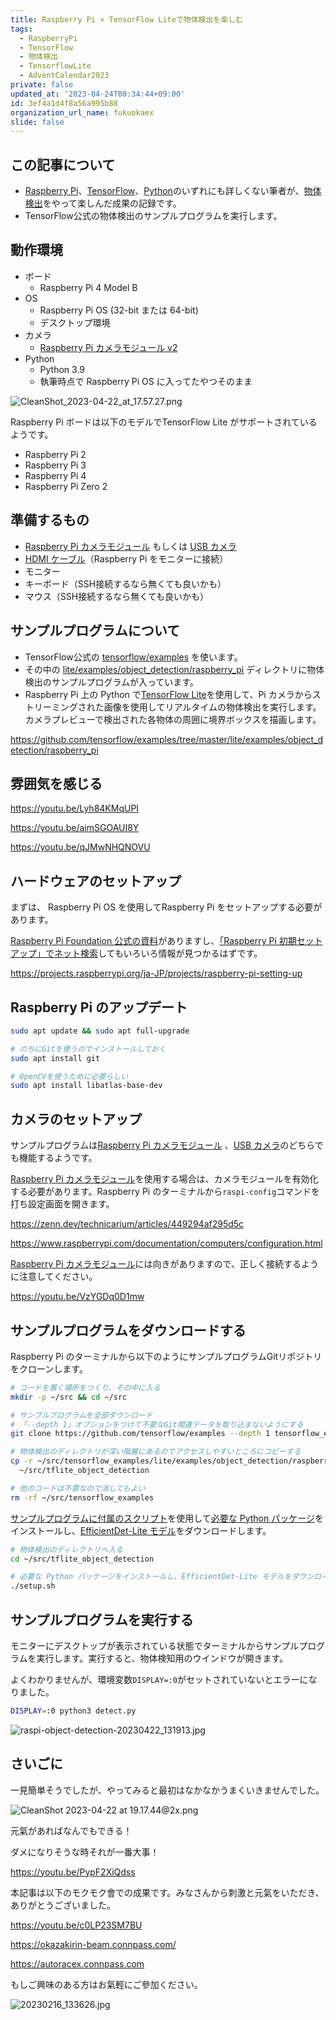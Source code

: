```yaml
---
title: Raspberry Pi × TensorFlow Liteで物体検出を楽しむ
tags:
  - RaspberryPi
  - TensorFlow
  - 物体検出
  - TensorflowLite
  - AdventCalendar2023
private: false
updated_at: '2023-04-24T00:34:44+09:00'
id: 3ef4a1d4f8a56a995b88
organization_url_name: fukuokaex
slide: false
---
```

## この記事について

- [Raspberry Pi](https://ja.wikipedia.org/wiki/Raspberry_Pi)、[TensorFlow](https://ja.wikipedia.org/wiki/TensorFlow)、[Python](https://ja.wikipedia.org/wiki/Python)のいずれにも詳しくない筆者が、[物体検出](https://ja.wikipedia.org/wiki/%E7%89%A9%E4%BD%93%E6%A4%9C%E5%87%BA)をやって楽しんだ成果の記録です。
- TensorFlow公式の物体検出のサンプルプログラムを実行します。

## 動作環境

- ボード
    - Raspberry Pi 4 Model B
- OS
    - Raspberry Pi OS (32-bit または 64-bit)
    - デスクトップ環境
- カメラ
    - [Raspberry Pi カメラモジュール v2](https://www.raspberrypi.com/documentation/accessories/camera.html)
- Python
    - Python 3.9
    - 執筆時点で Raspberry Pi OS に入ってたやつそのまま

![CleanShot_2023-04-22_at_17.57.27.png](https://qiita-image-store.s3.ap-northeast-1.amazonaws.com/0/82804/ab79ef3a-44f8-0641-924c-4113a240e611.png)

Raspberry Pi ボードは以下のモデルでTensorFlow Lite がサポートされているようです。

- Raspberry Pi 2
- Raspberry Pi 3
- Raspberry Pi 4
- Raspberry Pi Zero 2

## 準備するもの

- [Raspberry Pi カメラモジュール](https://www.raspberrypi.com/documentation/accessories/camera.html) もしくは [USB カメラ](https://www.google.com/search?q=USB%E3%82%AB%E3%83%A1%E3%83%A9&tbs=qdr%3Ay)
- [HDMI ケーブル](https://www.google.com/search?q=HDMI%E3%82%B1%E3%83%BC%E3%83%96%E3%83%AB&tbs=qdr%3Ay)（Raspberry Pi をモニターに接続）
- モニター
- キーボード（SSH接続するなら無くても良いかも）
- マウス（SSH接続するなら無くても良いかも）

## サンプルプログラムについて

- TensorFlow公式の [tensorflow/examples](https://github.com/tensorflow/examples) を使います。
- その中の [lite/examples/object_detection/raspberry_pi](https://github.com/tensorflow/examples/tree/master/lite/examples/object_detection/raspberry_pi) ディレクトリに物体検出のサンプルプログラムが入っています。
- Raspberry Pi 上の Python で[TensorFlow Lite](https://translate.google.com/website?sl=en&tl=ja&hl=en&client=webapp&u=https://tensorflow.org/lite)を使用して、Pi カメラからストリーミングされた画像を使用してリアルタイムの物体検出を実行します。カメラプレビューで検出された各物体の周囲に境界ボックスを描画します。

https://github.com/tensorflow/examples/tree/master/lite/examples/object_detection/raspberry_pi

## 雰囲気を感じる

https://youtu.be/Lyh84KMqUPI

https://youtu.be/aimSGOAUI8Y

https://youtu.be/qJMwNHQNOVU

## ハードウェアのセットアップ

まずは、 Raspberry Pi OS を使用してRaspberry Pi をセットアップする必要があります。

[Raspberry Pi Foundation 公式の資料](https://projects.raspberrypi.org/ja-JP/projects/raspberry-pi-setting-up)がありますし、[「Raspberry Pi 初期セットアップ」でネット検索](https://www.google.com/search?q=Raspberry+Pi+%E5%88%9D%E6%9C%9F%E3%82%BB%E3%83%83%E3%83%88%E3%82%A2%E3%83%83%E3%83%97&tbs=qdr%3Ay)してもいろいろ情報が見つかるはずです。

https://projects.raspberrypi.org/ja-JP/projects/raspberry-pi-setting-up

## Raspberry Pi のアップデート

```bash
sudo apt update && sudo apt full-upgrade

# のちにGitを使うのでインストールしておく
sudo apt install git

# OpenCVを使うために必要らしい
sudo apt install libatlas-base-dev
```

## カメラのセットアップ

サンプルプログラムは[Raspberry Pi カメラモジュール](https://www.raspberrypi.com/documentation/accessories/camera.html) 、[USB カメラ](https://www.google.com/search?q=USB%E3%82%AB%E3%83%A1%E3%83%A9&tbs=qdr%3Ay)のどちらでも機能するようです。

[Raspberry Pi カメラモジュール](https://www.raspberrypi.com/documentation/accessories/camera.html)を使用する場合は、カメラモジュールを有効化する必要があります。Raspberry Pi のターミナルから`raspi-config`コマンドを打ち設定画面を開きます。

https://zenn.dev/technicarium/articles/449294af295d5c

https://www.raspberrypi.com/documentation/computers/configuration.html

[Raspberry Pi カメラモジュール](https://www.raspberrypi.com/documentation/accessories/camera.html)には向きがありますので、正しく接続するように注意してください。

https://youtu.be/VzYGDq0D1mw

## サンプルプログラムをダウンロードする

Raspberry Pi のターミナルから以下のようにサンプルプログラムGitリポジトリをクローンします。

```bash
# コードを置く場所をつくり、その中に入る
mkdir -p ~/src && cd ~/src

# サンプルプログラムを全部ダウンロード
# 「--depth 1」オプションをつけて不要なGit関連データを取り込まないようにする
git clone https://github.com/tensorflow/examples --depth 1 tensorflow_examples

# 物体検出のディレクトリが深い階層にあるのでアクセスしやすいところにコピーする
cp -r ~/src/tensorflow_examples/lite/examples/object_detection/raspberry_pi \
  ~/src/tflite_object_detection

# 他のコードは不要なので消してもよい
rm -rf ~/src/tensorflow_examples
```

[サンプルプログラムに付属のスクリプト](https://github.com/tensorflow/examples/blob/master/lite/examples/object_detection/raspberry_pi/setup.sh)を使用して[必要な Python パッケージ](https://github.com/tensorflow/examples/blob/master/lite/examples/object_detection/raspberry_pi/requirements.txt)をインストールし、[EfficientDet-Lite モデル](https://tfhub.dev/tensorflow/lite-model/efficientdet/lite0/detection/metadata/1)をダウンロードします。

```bash
# 物体検出のディレクトリへ入る
cd ~/src/tflite_object_detection

# 必要な Python パッケージをインストールし、EfficientDet-Lite モデルをダウンロード
./setup.sh
```

## サンプルプログラムを実行する

モニターにデスクトップが表示されている状態でターミナルからサンプルプログラムを実行します。実行すると、物体検知用のウインドウが開きます。

よくわかりませんが、環境変数`DISPLAY=:0`がセットされていないとエラーになりました。

```bash
DISPLAY=:0 python3 detect.py
```

![raspi-object-detection-20230422_131913.jpg](https://qiita-image-store.s3.ap-northeast-1.amazonaws.com/0/82804/c9a9e8ca-3f83-e2fb-b5a2-73aedbc402e2.jpeg)

## さいごに

一見簡単そうでしたが、やってみると最初はなかなかうまくいきませんでした。

![CleanShot 2023-04-22 at 19.17.44@2x.png](https://qiita-image-store.s3.ap-northeast-1.amazonaws.com/0/82804/9004a9ed-78a2-94d7-3bf9-6cf15262e6aa.png)

元氣があればなんでもできる！

ダメになりそうな時それが一番大事！

https://youtu.be/PypF2XiQdss

本記事は以下のモクモク會での成果です。みなさんから刺激と元氣をいただき、ありがとうございました。

https://youtu.be/c0LP23SM7BU

https://okazakirin-beam.connpass.com/

https://autoracex.connpass.com

もしご興味のある方はお氣輕にご參加ください。

![20230216_133626.jpg](https://qiita-image-store.s3.ap-northeast-1.amazonaws.com/0/82804/0479f61f-8f87-11ad-41d0-88ef0bea8303.jpeg)
